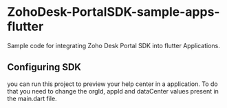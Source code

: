 # ZohoDesk-PortalSDK-sample-apps-flutter


Sample code for integrating Zoho Desk Portal SDK into flutter Applications.

## Configuring SDK

you can run this project to preview your help center in a application. 
To do that you need to change the orgId, appId and dataCenter values present in the main.dart file. 

